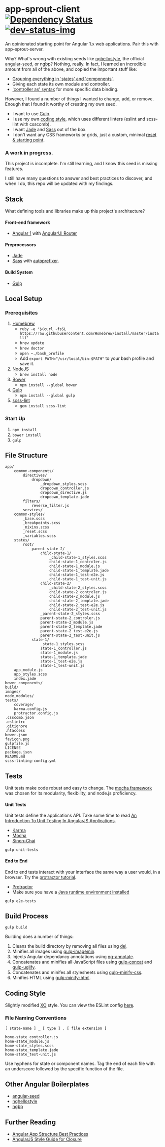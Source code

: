 [dep-status-img]: https://gemnasium.com/RyanWarner/app-sprout-client.svg
[dep-status-link]: https://gemnasium.com/RyanWarner/app-sprout-client
[dev-status-img]: https://david-dm.org/RyanWarner/app-sprout-client/dev-status.svg
[dev-status-link]: https://david-dm.org/RyanWarner/app-sprout-client#info=devDependencies

# app-sprout-client [![Dependency Status][dep-status-img]][dep-status-link] [![dev-status-img]][dev-status-link]

An opinionated starting point for Angular 1.x web applications. Pair this with app-sprout-server.

Why? What's wrong with existing seeds like [nghellostyle](https://github.com/zemirco/nghellostyle), the official [angular-seed](https://github.com/angular/angular-seed), or [ngbp](https://github.com/ngbp/ngbp)? Nothing, really. In fact, I learned an incredible amount from all of the above, and copied the important stuff like:
- [Grouping everything in 'states' and 'components'](https://github.com/zemirco/nghellostyle#everything-is-grouped-in-states-and-components).
- Giving each state its own module and controller.
- ['controller as' syntax](https://github.com/zemirco/nghellostyle#controller-as-syntax) for more specific data binding.

However, I found a number of things I wanted to change, add, or remove. Enough that I found it worthy of creating my own seed.

- I want to use [Gulp](http://gulp.com/).
- I use my own [coding style](http://squint-style.guide), which uses different linters (eslint and scss-lint with csscomb).
- I want [Jade](http://jade-lang.com/) and [Sass](http://sass-lang.com/) out of the box.
- I don't want any CSS frameworks or grids, just a custom, minimal [reset & starting point](https://github.com/RyanWarner/sass-seed).

### A work in progress.

This project is incomplete. I'm still learning, and I know this seed is missing features.

I still have many questions to answer and best practices to discover, and when I do, this repo will be updated with my findings.

## Stack

What defining tools and libraries make up this project's architecture?

#### Front-end framework
- [Angular 1](https://angularjs.org/) with [AngularUI Router](https://github.com/angular-ui/ui-router)

#### Preprocessors
- [Jade](http://jade-lang.com/)
- [Sass](http://sass-lang.com/) with [autoprefixer](https://github.com/postcss/autoprefixer-core).

#### Build System
- [Gulp](http://gulp.com/)

## Local Setup

### Prerequisites
1. [Homebrew](http://brew.sh/)
	- `ruby -e "$(curl -fsSL https://raw.githubusercontent.com/Homebrew/install/master/install)"`
	- `brew update`
	- `brew doctor`
	- `open ~./bash_profile`
	- Add `export PATH="/usr/local/bin:$PATH"` to your bash profile and save it.
1. [NodeJS](http://nodejs.org/)
	- `brew install node`
1. [Bower](http://bower.io/)
	- `npm install --global bower`
1. [Gulp](http://gulp.com/)
	- `npm install --global gulp`
1.	[scss-lint](https://github.com/causes/scss-lint)
	- `gem install scss-lint`

### Start Up

1. `npm install`
2. `bower install`
2. `gulp`


## File Structure

```
app/
	common-components/
		directives/
			dropdown/
				_dropdown_styles.scss
				dropdown_controller.js
				dropdown_directive.js
				dropdown_template.jade
		filters/
			reverse_filter.js
		services/
	common-styles/
		_base.scss
		_breakpoints.scss
		_mixins.scss
		_reset.scss
		_variables.scss
	states/
		root/
			parent-state-2/
				child-state-1/
					_child-state-1_styles.scss
					child-state-1_controler.js
					child-state-1_module.js
					child-state-1_template.jade
					child-state-1_test-e2e.js
					child-state-1_test-unit.js
				child-state-2/
					_child-state-2_styles.scss
					child-state-2_controler.js
					child-state-2_module.js
					child-state-2_template.jade
					child-state-2_test-e2e.js
					child-state-2_test-unit.js
				_parent-state-2_styles.scss
				parent-state-2_controler.js
				parent-state-2_module.js
				parent-state-2_template.jade
				parent-state-2_test-e2e.js
				parent-state-2_test-unit.js
			state-1/
				_state-1_styles.scss
				state-1_controller.js
				state-1_module.js
				state-1_template.jade
				state-1_test-e2e.js
				state-1_test-unit.js
	app_module.js
	app_styles.scss
	index.jade
bower_components/
build/
images/
node_modules/
tests/
	coverage/
	karma.config.js
	protractor.config.js
.csscomb.json
.eslintrc
.gitignore
.htaccess
bower.json
favicon.png
gulpfile.js
LICENSE
package.json
README.md
scss-linting-config.yml
```


## Tests

Unit tests make code robust and easy to change. The [mocha framework](http://mochajs.org/) was chosen for its modularity, flexibility, and node.js proficiency.

#### Unit Tests

Unit tests define the applications API. Take some time to read [An Introduction To Unit Testing In AngularJS Applications](http://www.smashingmagazine.com/2014/10/07/introduction-to-unit-testing-in-angularjs/).

- [Karma](http://karma-runner.github.io/)
- [Mocha](http://mochajs.github.io/mocha/)
- [Sinon-Chai](https://github.com/domenic/sinon-chai)

`gulp unit-tests`

#### End to End

End to end tests interact with your interface the same way a user would, in a browser. Try the [protractor tutorial](http://angular.github.io/protractor/#/tutorial).

- [Protractor](https://github.com/angular/protractor)
- Make sure you have a [Java runtime environment installed](http://support.apple.com/kb/DL1572)

`gulp e2e-tests`

## Build Process

`gulp build`

Building does a number of things:

1. Cleans the build directory by removing all files using [del](https://www.npmjs.org/package/del).
2. Minifies all images using [gulp-imagemin](https://www.npmjs.org/package/gulp-imagemin).
3. Injects Angular dependancy annotations using [ng-annotate](https://github.com/olov/ng-annotate).
4. Concatenates and minifies all JavaScript files using [gulp-concat](https://www.npmjs.org/package/gulp-concat) and [gulp-uglify](https://github.com/terinjokes/gulp-uglify).
5. Concatenates and minifes all stylesheets using [gulp-minify-css](https://github.com/jonathanepollack/gulp-minify-css).
6. Minifies HTML using [gulp-minify-html](https://github.com/jonathanepollack/gulp-minify-html).

## Coding Style

Slightly modified [XO](https://github.com/sindresorhus/eslint-config-xo) style. You can view the ESLint config [here](https://github.com/RyanWarner/eslint-config-warner).

### File Naming Conventions

`[ state-name ] _ [ type ] . [ file extension ]`

```
home-state_controller.js
home-state_module.js
home-state_styles.scss
home-state_template.jade
home-state_test-unit.js
```

Use hyphens for state or component names. Tag the end of each file with an underscore followed by the specific function of the file.

## Other Angular Boilerplates

- [angular-seed](https://github.com/angular/angular-seed)
- [nghellostyle](https://github.com/zemirco/nghellostyle)
- [ngbp](http://joshdmiller.github.io/ng-boilerplate/#/home)

## Further Reading

- [Angular App Structure Best Practices](https://docs.google.com/document/d/1XXMvReO8-Awi1EZXAXS4PzDzdNvV6pGcuaF4Q9821Es/mobilebasic?pli=1)
- [AngularJS Style Guide for Closure](https://google-styleguide.googlecode.com/svn/trunk/angularjs-google-style.html#googprovide)
